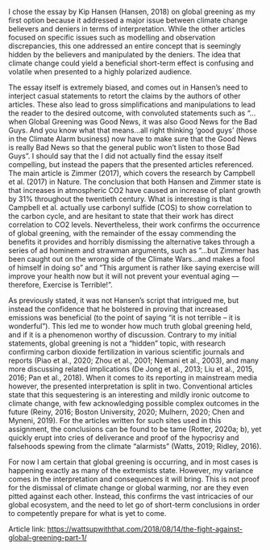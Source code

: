 I chose the essay by Kip Hansen (Hansen, 2018) on global greening as my first option because it addressed a major issue between climate change believers and deniers in terms of interpretation. While the other articles focused on specific issues such as modelling and observation discrepancies, this one addressed an entire concept that is seemingly hidden by the believers and manipulated by the deniers. The idea that climate change could yield a beneficial short-term effect is confusing and volatile when presented to a highly polarized audience. 

The essay itself is extremely biased, and comes out in Hansen’s need to interject casual statements to retort the claims by the authors of other articles. These also lead to gross simplifications and manipulations to lead the reader to the desired outcome, with convoluted statements such as “…when Global Greening was Good News, it was also Good News for the Bad Guys.  And you know what that means…all right thinking ‘good guys’ (those in the Climate Alarm business) now have to make sure that the Good News is really Bad News so that the general public won’t listen to those Bad Guys”. I should say that the I did not actually find the essay itself compelling, but instead the papers that the presented articles referenced. The main article is Zimmer (2017), which covers the research by Campbell et al. (2017) in Nature. The conclusion that both Hansen and Zimmer state is that increases in atmospheric CO2 have caused an increase of plant growth by 31% throughout the twentieth century. What is interesting is that Campbell et al. actually use carbonyl sulfide (COS) to show correlation to the carbon cycle, and are hesitant to state that their work has direct correlation to CO2 levels. Nevertheless, their work confirms the occurrence of global greening, with the remainder of the essay commending the benefits it provides and horribly dismissing the alternative takes through a series of ad hominem and strawman arguments, such as “…but Zimmer has been caught out on the wrong side of the Climate Wars…and makes a fool of himself in doing so” and “This argument is rather like saying exercise will improve your health now but it will not prevent your eventual aging  — therefore, Exercise is Terrible!”.

As previously stated, it was not Hansen’s script that intrigued me, but instead the confidence that he bolstered in proving that increased emissions was beneficial (to the point of saying “it is not terrible – it is wonderful”). This led me to wonder how much truth global greening held, and if it is a phenomenon worthy of discussion. Contrary to my initial statements, global greening is not a “hidden” topic, with research confirming carbon dioxide fertilization in various scientific journals and reports (Piao et al., 2020; Zhou et al., 2001; Nemani et al., 2003), and many more discussing related implications (De Jong et al., 2013; Liu et al., 2015, 2016; Pan et al., 2018). When it comes to its reporting in mainstream media however, the presented interpretation is split in two. Conventional articles state that this sequestering is an interesting and mildly ironic outcome to climate change, with few acknowledging possible complex outcomes in the future (Reiny, 2016; Boston University, 2020; Mulhern, 2020; Chen and Myneni, 2019). For the articles written for such sites used in this assignment, the conclusions can be found to be tame (Rotter, 2020a; b), yet quickly erupt into cries of deliverance and proof of the hypocrisy and falsehoods spewing from the climate “alarmists” (Watts, 2019; Ridley, 2016).

For now I am certain that global greening is occurring, and in most cases is happening exactly as many of the extremists state. However, my variance comes in the interpretation and consequences it will bring. This is not proof for the dismissal of climate change or global warming, nor are they even pitted against each other. Instead, this confirms the vast intricacies of our global ecosystem, and the need to let go of short-term conclusions in order to competently prepare for what is yet to come.

Article link: https://wattsupwiththat.com/2018/08/14/the-fight-against-global-greening-part-1/
